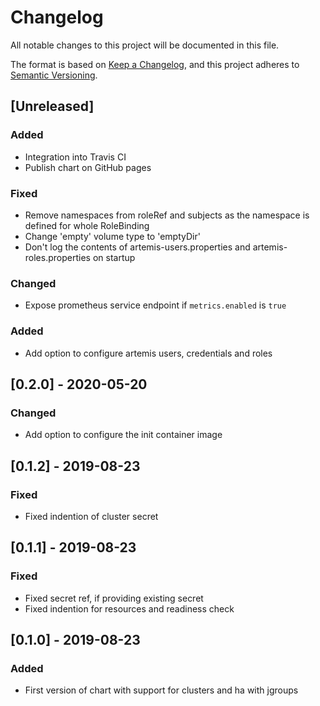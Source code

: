 # Changelog
All notable changes to this project will be documented in this file.

The format is based on [Keep a Changelog](https://keepachangelog.com/en/1.0.0/),
and this project adheres to [Semantic Versioning](https://semver.org/spec/v2.0.0.html).

## [Unreleased]
### Added
- Integration into Travis CI
- Publish chart on GitHub pages

### Fixed
- Remove namespaces from roleRef and subjects as the namespace is defined for whole RoleBinding
- Change 'empty' volume type to 'emptyDir'
- Don't log the contents of artemis-users.properties and artemis-roles.properties on startup

### Changed
- Expose prometheus service endpoint if `metrics.enabled` is `true`

### Added
- Add option to configure artemis users, credentials and roles

## [0.2.0] - 2020-05-20
### Changed
- Add option to configure the init container image

## [0.1.2] - 2019-08-23
### Fixed
- Fixed indention of cluster secret

## [0.1.1] - 2019-08-23
### Fixed
- Fixed secret ref, if providing existing secret
- Fixed indention for resources and readiness check

## [0.1.0] - 2019-08-23
### Added
- First version of chart with support for clusters and ha with jgroups
